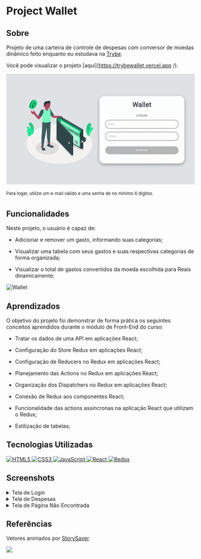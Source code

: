 
# Project Wallet

## Sobre
Projeto de uma carteira de controle de despesas com conversor de moedas dinâmico feito
enquanto eu estudava na [Trybe](https://www.betrybe.com/).

Você pode visualizar o projeto [aqui](https://trybewallet.vercel.app
/).

![Login](https://github.com/marllomartin/wallet/blob/master/src/login.gif)

<sup>Para logar, utilize um e-mail válido e uma senha de no mínimo 6 digitos.</sup>


## Funcionalidades
Neste projeto, o usuário é capaz de:

  - Adicionar e remover um gasto, informando suas categorias;

  - Visualizar uma tabela com seus gastos e suas respectivas categorias de forma organizada;

  - Visualizar o total de gastos convertidos da moeda escolhida para Reais dinamicamente;

![Wallet](https://github.com/marllomartin/wallet/blob/master/src/wallet.gif)

## Aprendizados

O objetivo do projeto foi demonstrar de forma prática os seguintes conceitos aprendidos durante o módulo de Front-End do curso:

  * Tratar os dados de uma API em aplicações React;

  * Configuração do Store Redux em aplicações React;

  * Configuração de Reducers no Redux em aplicações React;

  * Planejamento das Actions no Redux em aplicações React;

  * Organização dos Dispatchers no Redux em aplicações React;

  * Conexão de Redux aos componentes React;

  * Funcionalidade das actions assíncronas na aplicação React que utilizam o Redux;

  * Estilização de tabelas;

## Tecnologias Utilizadas

<a href="https://www.w3schools.com/html/">
<img 
     src="https://cdn.jsdelivr.net/gh/devicons/devicon/icons/html5/html5-plain.svg"
     alt="HTML5"
     width="30"
     height="30"
/>
</a>
<a href="https://www.w3schools.com/css/">
<img
     src="https://cdn.jsdelivr.net/gh/devicons/devicon/icons/css3/css3-plain.svg"
     alt="CSS3"
     width="30"
     height="30"
/>   
</a>
<a href="https://javascript.com/">
<img 
    src="https://cdn.jsdelivr.net/gh/devicons/devicon/icons/javascript/javascript-plain.svg"
    alt="JavaScript"
    width="30"
    height="30" 
/>
</a>
<a href="https://reactjs.org/">
<img 
    src="https://cdn.jsdelivr.net/gh/devicons/devicon/icons/react/react-original.svg"
    alt="React"
    href="https://reactjs.org/"
    width="30"
    height="30"  
/>
</a>
<a href="https://reduxjs.org/">
<img 
    src="https://cdn.jsdelivr.net/gh/devicons/devicon/icons/redux/redux-original.svg"
    alt="Redux"
    width="30"
    height="30"
/>
</a>
</div>

## Screenshots

<details>
 <summary>Tela de Login</summary>
 <img src=https://i.imgur.com/Fo6KVuX.png width="800px" >
</details>

<details>
 <summary>Tela de Despesas</summary>
 <img src=https://i.imgur.com/0kHFwUd.png width="800px" >
</details>

<details>
  <summary>Tela de Página Não Encontrada</summary>
  <img src=https://i.imgur.com/95h1sR1.png width="800px">
</details>

## Referências
Vetores animados por [StorySaver](https://storyset.com/).

<img src=https://i.imgur.com/l1nbqw8.png width="250px" >
